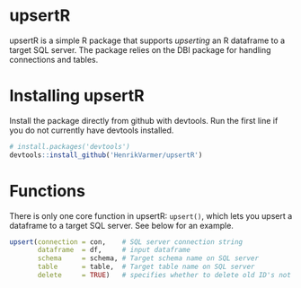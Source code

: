 # upsertR
upsertR is a simple R package that supports *upserting* an R dataframe to a target SQL server. The package relies on the DBI package for handling connections and tables. 

# Installing upsertR
Install the package directly from github with devtools. Run the first line if you do not currently have devtools installed. 

```R
# install.packages('devtools') 
devtools::install_github('HenrikVarmer/upsertR')
```

# Functions 
There is only one core function in upsertR: ```upsert()```, which lets you upsert a dataframe to a target SQL server. See below for an example. 

```R
upsert(connection = con,    # SQL server connection string
       dataframe  = df,     # input dataframe
       schema     = schema, # Target schema name on SQL server
       table      = table,  # Target table name on SQL server
       delete     = TRUE)   # specifies whether to delete old ID's not present in input DF. TRUE deletes
```
